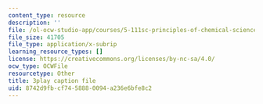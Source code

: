 ```yaml
---
content_type: resource
description: ''
file: /ol-ocw-studio-app/courses/5-111sc-principles-of-chemical-science-fall-2014/8742d9fbcf7458880094a236e6bfe8c2_OjhZYx1FbhI.srt
file_size: 41705
file_type: application/x-subrip
learning_resource_types: []
license: https://creativecommons.org/licenses/by-nc-sa/4.0/
ocw_type: OCWFile
resourcetype: Other
title: 3play caption file
uid: 8742d9fb-cf74-5888-0094-a236e6bfe8c2
---
```

